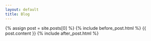```yaml
---
layout: default
title: Blog
---
```


{% assign post = site.posts[0] %}
{% include before_post.html %}
{{ post.content }}
{% include after_post.html %}
